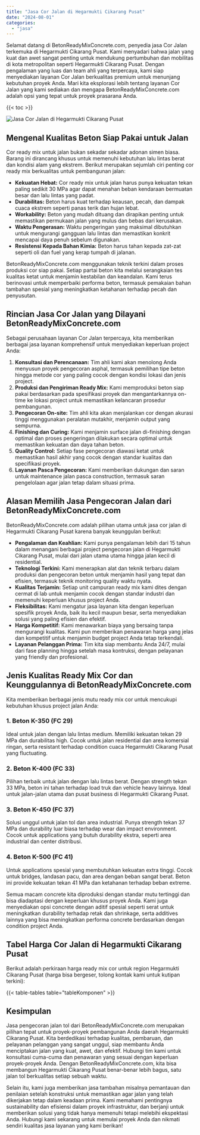 ```yaml
---
title: "Jasa Cor Jalan di Hegarmukti Cikarang Pusat"
date: "2024-08-01"
categories: 
  - "jasa"
---
```


Selamat datang di BetonReadyMixConcrete.com, penyedia jasa Cor Jalan terkemuka di Hegarmukti Cikarang Pusat. Kami menyadari bahwa jalan yang kuat dan awet sangat penting untuk mendukung pertumbuhan dan mobilitas di kota metropolitan seperti Hegarmukti Cikarang Pusat. Dengan pengalaman yang luas dan team ahli yang terpercaya, kami siap menyediakan layanan Cor Jalan berkualitas premium untuk menunjang kebutuhan proyek Anda. Mari kita eksplorasi lebih tentang layanan Cor Jalan yang kami sediakan dan mengapa BetonReadyMixConcrete.com adalah opsi yang tepat untuk proyek prasarana Anda.

{{< toc >}}

![Jasa Cor Jalan di Hegarmukti Cikarang Pusat](https://betoncor8.github.io/cor/harga-beton-readymix-concrete%20(11).png)

## Mengenal Kualitas Beton Siap Pakai untuk Jalan

Cor ready mix untuk jalan bukan sekadar sekadar adonan simen biasa. Barang ini dirancang khusus untuk memenuhi kebutuhan lalu lintas berat dan kondisi alam yang ekstrem. Berikut merupakan sejumlah ciri penting cor ready mix berkualitas untuk pembangunan jalan:

- **Kekuatan Hebat:** Cor ready mix untuk jalan harus punya kekuatan tekan paling sedikit 30 MPa agar dapat menahan beban kendaraan bermuatan besar dan lalu lintas yang padat.
- **Durabilitas:** Beton harus kuat terhadap keausan, pecah, dan dampak cuaca ekstrem seperti panas terik dan hujan lebat.
- **Workability:** Beton yang mudah dituang dan dirapikan penting untuk memastikan permukaan jalan yang mulus dan bebas dari kerusakan.
- **Waktu Pengerasan:** Waktu pengeringan yang maksimal dibutuhkan untuk mengurangi gangguan lalu lintas dan memastikan konkrit mencapai daya penuh sebelum digunakan.
- **Resistensi Kepada Bahan Kimia:** Beton harus tahan kepada zat-zat seperti oli dan fuel yang kerap tumpah di jalanan.

BetonReadyMixConcrete.com menggunakan teknik terkini dalam proses produksi cor siap pakai. Setiap partai beton kita melalui serangkaian tes kualitas ketat untuk menjamin kestabilan dan keandalan. Kami terus berinovasi untuk memperbaiki performa beton, termasuk pemakaian bahan tambahan spesial yang meningkatkan ketahanan terhadap pecah dan penyusutan.

## Rincian Jasa Cor Jalan yang Dilayani BetonReadyMixConcrete.com

Sebagai perusahaan layanan Cor Jalan terpercaya, kita memberikan berbagai jasa layanan komprehensif untuk menyediakan keperluan project Anda:

1. **Konsultasi dan Perencanaan:** Tim ahli kami akan menolong Anda menyusun proyek pengecoran asphal, termasuk pemilihan tipe beton hingga metode cor yang paling cocok dengan kondisi lokasi dan jenis project.
2. **Produksi dan Pengiriman Ready Mix:** Kami memproduksi beton siap pakai berdasarkan pada spesifikasi proyek dan mengantarkannya on-time ke lokasi project untuk memastikan kelancaran prosedur pembangunan.
3. **Pengecoran On-site:** Tim ahli kita akan menjalankan cor dengan akurasi tinggi menggunakan peralatan mutakhir, menjamin output yang sempurna.
4. **Finishing dan Curing:** Kami menjamin surface jalan di-finishing dengan optimal dan proses pengeringan dilakukan secara optimal untuk memastikan kekuatan dan daya tahan beton.
5. **Quality Control:** Setiap fase pengecoran diawasi ketat untuk memastikan hasil akhir yang cocok dengan standar kualitas dan specifikasi proyek.
6. **Layanan Pasca Pengecoran:** Kami memberikan dukungan dan saran untuk maintenance jalan pasca construction, termasuk saran pengelolaan agar jalan tetap dalam situasi prima.

## Alasan Memilih Jasa Pengecoran Jalan dari BetonReadyMixConcrete.com

BetonReadyMixConcrete.com adalah pilihan utama untuk jasa cor jalan di Hegarmukti Cikarang Pusat karena banyak keunggulan berikut:

- **Pengalaman dan Keahlian:** Kami punya pengalaman lebih dari 15 tahun dalam menangani berbagai project pengecoran jalan di Hegarmukti Cikarang Pusat, mulai dari jalan utama utama hingga jalan kecil di residential.
- **Teknologi Terkini:** Kami menerapkan alat dan teknik terbaru dalam produksi dan pengecoran beton untuk menjamin hasil yang tepat dan efisien, termasuk teknik monitoring quality waktu nyata.
- **Kualitas Terjamin:** Setiap unit campuran ready mix kami dites dengan cermat di lab untuk menjamin cocok dengan standar industri dan memenuhi keperluan khusus project Anda.
- **Fleksibilitas:** Kami mengatur jasa layanan kita dengan keperluan spesifik proyek Anda, baik itu kecil maupun besar, serta menyediakan solusi yang paling efisien dan efektif.
- **Harga Kompetitif:** Kami menawarkan biaya yang bersaing tanpa mengurangi kualitas. Kami pun memberikan penawaran harga yang jelas dan kompetitif untuk menjamin budget project Anda tetap terkendali.
- **Layanan Pelanggan Prima:** Tim kita siap membantu Anda 24/7, mulai dari fase planning hingga setelah masa kontruksi, dengan pelayanan yang friendly dan profesional.

## Jenis Kualitas Ready Mix Cor dan Keunggulannya di BetonReadyMixConcrete.com

Kita memberikan berbagai jenis mutu ready mix cor untuk mencukupi kebutuhan khusus project jalan Anda:

### 1\. Beton K-350 (FC 29)

Ideal untuk jalan dengan lalu lintas medium. Memiliki kekuatan tekan 29 MPa dan durabilitas high. Cocok untuk jalan residential dan area komersial ringan, serta resistant terhadap condition cuaca Hegarmukti Cikarang Pusat yang fluctuating.

### 2\. Beton K-400 (FC 33)

Pilihan terbaik untuk jalan dengan lalu lintas berat. Dengan strength tekan 33 MPa, beton ini tahan terhadap load truk dan vehicle heavy lainnya. Ideal untuk jalan-jalan utama dan pusat business di Hegarmukti Cikarang Pusat.

### 3\. Beton K-450 (FC 37)

Solusi unggul untuk jalan tol dan area industrial. Punya strength tekan 37 MPa dan durability luar biasa terhadap wear dan impact environment. Cocok untuk applications yang butuh durability ekstra, seperti area industrial dan center distribusi.

### 4\. Beton K-500 (FC 41)

Untuk applications spesial yang membutuhkan kekuatan extra tinggi. Cocok untuk bridges, landasan pacu, dan area dengan beban sangat berat. Beton ini provide kekuatan tekan 41 MPa dan ketahanan terhadap beban extreme.

Semua macam concrete kita diproduksi dengan standar mutu tertinggi dan bisa diadaptasi dengan keperluan khusus proyek Anda. Kami juga menyediakan opsi concrete dengan aditif spesial seperti serat untuk meningkatkan durability terhadap retak dan shrinkage, serta additives lainnya yang bisa meningkatkan performa concrete berdasarkan dengan condition project Anda.

## Tabel Harga Cor Jalan di Hegarmukti Cikarang Pusat

Berikut adalah perkiraan harga ready mix cor untuk region Hegarmukti Cikarang Pusat (harga bisa bergeser, tolong kontak kami untuk kutipan terkini):

{{< table-tables table="tableKomponen" >}}

## Kesimpulan

Jasa pengecoran jalan tol dari BetonReadyMixConcrete.com merupakan pilihan tepat untuk proyek-proyek pembangunan Anda daerah Hegarmukti Cikarang Pusat. Kita berdedikasi terhadap kualitas, pembaruan, dan pelayanan pelanggan yang sangat unggul, siap membantu Anda menciptakan jalan yang kuat, awet, dan efektif. Hubungi tim kami untuk konsultasi cuma-cuma dan penawaran yang sesuai dengan keperluan proyek-proyek Anda. Dengan BetonReadyMixConcrete.com, kita bisa membangun Hegarmukti Cikarang Pusat benar-benar lebih bagus, satu jalan tol berkualitas setiap sebuah waktu.

Selain itu, kami juga memberikan jasa tambahan misalnya pemantauan dan penilaian setelah konstruksi untuk memastikan agar jalan yang telah dikerjakan tetap dalam keadaan prima. Kami memahami pentingnya sustainability dan efisiensi dalam proyek infrastruktur, dan berjanji untuk memberikan solusi yang tidak hanya memenuhi tetapi melebihi ekspektasi Anda. Hubungi kami sekarang untuk memulai proyek Anda dan nikmati sendiri kualitas jasa layanan yang kami berikan!
